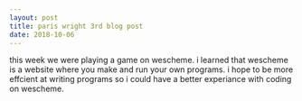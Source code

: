 ```yaml
---
layout: post
title: paris wright 3rd blog post
date: 2018-10-06
---
```


this week we were playing a game on wescheme. i learned that wescheme is a website where you make and run your own programs. i hope to be more effcient at writing programs so i could have a better experiance with coding on wescheme.
